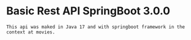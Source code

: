 # Basic Rest API SpringBoot 3.0.0
    This api was maked in Java 17 and with springboot framework in the context at movies.
